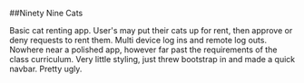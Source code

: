 ##Ninety Nine Cats

Basic cat renting app.  User's may put their cats up for rent, then approve or
deny requests to rent them.  Multi device log ins and remote log outs.  Nowhere
near a polished app, however far past the requirements of the class curriculum.
Very little styling, just threw bootstrap in and made a quick navbar.  Pretty ugly.
